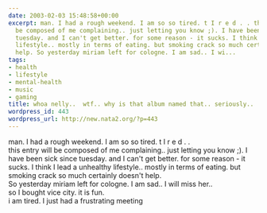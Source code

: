 ```yaml
---
date: 2003-02-03 15:48:58+00:00
excerpt: man. I had a rough weekend. I am so so tired. t I r e d . . this entry will
  be composed of me complaining.. just letting you know ;). I have been sick since
  tuesday. and I can't get better. for some reason - it sucks. I think I lead a unhealthy
  lifestyle.. mostly in terms of eating. but smoking crack so much certainly doesn't
  help. So yesterday miriam left for cologne. I am sad.. I wi...
tags:
- health
- lifestyle
- mental-health
- music
- gaming
title: whoa nelly..  wtf.. why is that album named that.. seriously..
wordpress_id: 443
wordpress_url: http://new.nata2.org/?p=443
---
```


man. I had a rough weekend. I am so so tired. t I r e d . . <br/>this entry will be composed of me complaining.. just letting you know ;). I have been sick since tuesday. and I can't get better. for some reason - it sucks. I think I lead a unhealthy lifestyle.. mostly in terms of eating. but smoking crack so much certainly doesn't help. <br/>So yesterday miriam left for cologne. I am sad.. I will miss her.. <br/>so I bought vice city. it is fun. <br/>i am tired. I just had a frustrating meeting